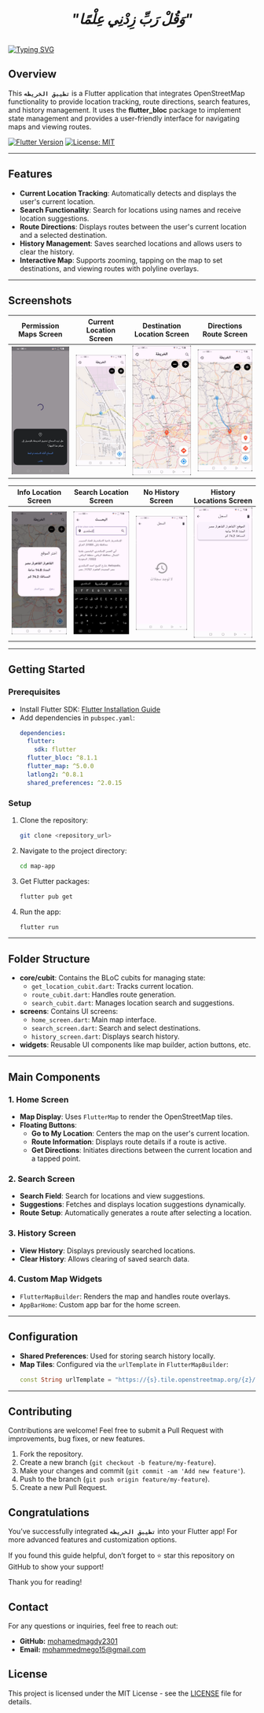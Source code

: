 <div align="center">

# *"وَقُلْ رَبِّ زِدْنِي عِلْمًا"*

</div>
<br clear="both">
<a href="https://git.io/typing-svg"><img src="https://readme-typing-svg.demolab.com?font=Protest+Guerrilla&weight=900&size=45&pause=1000&color=F78918&width=835&height=100&lines=تطيبق+الخريطه%F0%9F%98%8A%E2%9C%8C%EF%B8%8F" alt="Typing SVG" /></a>
<br clear="both">

## Overview
This **`تطيبق الخريطه`** is a Flutter application that integrates OpenStreetMap functionality to provide location tracking, route directions, search features, and history management. It uses the **flutter_bloc** package to implement state management and provides a user-friendly interface for navigating maps and viewing routes.

[![Flutter Version](https://img.shields.io/badge/Flutter-v3.0-blue.svg)](https://flutter.dev/)
[![License: MIT](https://img.shields.io/badge/License-MIT-yellow.svg)](https://opensource.org/licenses/MIT)

---

## Features
- **Current Location Tracking**: Automatically detects and displays the user's current location.
- **Search Functionality**: Search for locations using names and receive location suggestions.
- **Route Directions**: Displays routes between the user's current location and a selected destination.
- **History Management**: Saves searched locations and allows users to clear the history.
- **Interactive Map**: Supports zooming, tapping on the map to set destinations, and viewing routes with polyline overlays.

---

## Screenshots

| Permission Maps Screen | Current Location Screen | Destination Location Screen | Directions Route Screen |
|---|---|---|---|
| ![Screenshot](assets/screenshots/premisions.png) | ![Screenshot](assets/screenshots/currant.png) | ![Screenshot](assets/screenshots/diestation.png)  | ![Screenshot](assets/screenshots/directoins.png)  |

| Info Location Screen | Search Location Screen |  No History Screen |  History Locations Screen |
|---|---|---|---|
| ![Screenshot](assets/screenshots/info.png) | ![Screenshot](assets/screenshots/search.png) | ![Screenshot](assets/screenshots/no-history.png)  | ![Screenshot](assets/screenshots/history.png)  |

---

## Getting Started

### Prerequisites
- Install Flutter SDK: [Flutter Installation Guide](https://docs.flutter.dev/get-started/install)
- Add dependencies in `pubspec.yaml`:
  ```yaml
  dependencies:
    flutter:
      sdk: flutter
    flutter_bloc: ^8.1.1
    flutter_map: ^5.0.0
    latlong2: ^0.8.1
    shared_preferences: ^2.0.15
  ```

### Setup
1. Clone the repository:
   ```bash
   git clone <repository_url>
   ```
2. Navigate to the project directory:
   ```bash
   cd map-app
   ```
3. Get Flutter packages:
   ```bash
   flutter pub get
   ```
4. Run the app:
   ```bash
   flutter run
   ```

---

## Folder Structure
- **core/cubit**: Contains the BLoC cubits for managing state:
  - `get_location_cubit.dart`: Tracks current location.
  - `route_cubit.dart`: Handles route generation.
  - `search_cubit.dart`: Manages location search and suggestions.
- **screens**: Contains UI screens:
  - `home_screen.dart`: Main map interface.
  - `search_screen.dart`: Search and select destinations.
  - `history_screen.dart`: Displays search history.
- **widgets**: Reusable UI components like map builder, action buttons, etc.

---

## Main Components

### 1. **Home Screen**
- **Map Display**: Uses `FlutterMap` to render the OpenStreetMap tiles.
- **Floating Buttons**:
  - **Go to My Location**: Centers the map on the user's current location.
  - **Route Information**: Displays route details if a route is active.
  - **Get Directions**: Initiates directions between the current location and a tapped point.

### 2. **Search Screen**
- **Search Field**: Search for locations and view suggestions.
- **Suggestions**: Fetches and displays location suggestions dynamically.
- **Route Setup**: Automatically generates a route after selecting a location.

### 3. **History Screen**
- **View History**: Displays previously searched locations.
- **Clear History**: Allows clearing of saved search data.

### 4. **Custom Map Widgets**
- `FlutterMapBuilder`: Renders the map and handles route overlays.
- `AppBarHome`: Custom app bar for the home screen.

---

## Configuration
- **Shared Preferences**: Used for storing search history locally.
- **Map Tiles**: Configured via the `urlTemplate` in `FlutterMapBuilder`:
  ```dart
  const String urlTemplate = "https://{s}.tile.openstreetmap.org/{z}/{x}/{y}.png";
  ```

---

## Contributing

Contributions are welcome! Feel free to submit a Pull Request with improvements, bug fixes, or new features.

1. Fork the repository.
2. Create a new branch (`git checkout -b feature/my-feature`).
3. Make your changes and commit (`git commit -am 'Add new feature'`).
4. Push to the branch (`git push origin feature/my-feature`).
5. Create a new Pull Request.

## Congratulations

You’ve successfully integrated **`تطيبق الخريطه`** into your Flutter app! For more advanced features and customization options.

If you found this guide helpful, don’t forget to ⭐ star this repository on GitHub to show your support!

Thank you for reading!

## Contact

For any questions or inquiries, feel free to reach out:

- **GitHub:** [mohamedmagdy2301](https://github.com/mohamedmagdy2301)
- **Email:** [mohammedmego15@gmail.com](mohammedmego15@gmail.com)
  

## License

This project is licensed under the MIT License - see the [LICENSE](LICENSE) file for details.

